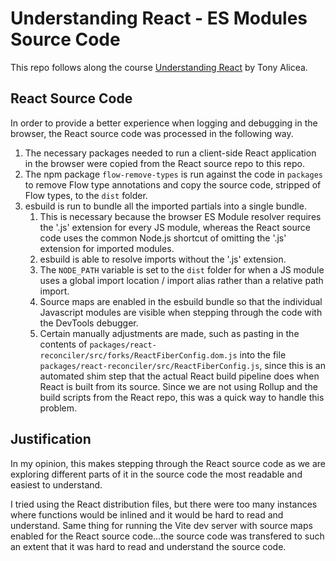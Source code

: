 # Understanding React - ES Modules Source Code

This repo follows along the course [Understanding React](https://understandingreact.com/) by Tony Alicea.

## React Source Code

In order to provide a better experience when logging and debugging in the browser, the React source code was processed in the following way.

1. The necessary packages needed to run a client-side React application in the browser were copied from the React source repo to this repo.
1. The npm package `flow-remove-types` is run against the code in `packages` to remove Flow type annotations and copy the source code, stripped of Flow types, to the `dist` folder.
1. esbuild is run to bundle all the imported partials into a single bundle.
    1. This is necessary because the browser ES Module resolver requires the '.js' extension for every JS module, whereas the React source code uses the common Node.js shortcut of omitting the '.js' extension for imported modules.
    1. esbuild is able to resolve imports without the '.js' extension.
    1. The `NODE_PATH` variable is set to the `dist` folder for when a JS module uses a global import location / import alias rather than a relative path import.
    1. Source maps are enabled in the esbuild bundle so that the individual Javascript modules are visible when stepping through the code with the DevTools debugger.
    1. Certain manually adjustments are made, such as pasting in the contents of `packages/react-reconciler/src/forks/ReactFiberConfig.dom.js` into the file `packages/react-reconciler/src/ReactFiberConfig.js`, since this is an automated shim step that the actual React build pipeline does when React is built from its source. Since we are not using Rollup and the build scripts from the React repo, this was a quick way to handle this problem.

## Justification
In my opinion, this makes stepping through the React source code as we are exploring different parts of it in the source code the most readable and easiest to understand.

I tried using the React distribution files, but there were too many instances where functions would be inlined and it would be hard to read and understand. Same thing for running the Vite dev server with source maps enabled for the React source code...the source code was transfered to such an extent that it was hard to read and understand the source code.
